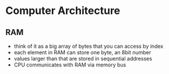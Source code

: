 # Computer Architecture

## RAM

- think of it as a big array of bytes that you can access by index
- each element in RAM can store one byte, an 8bit number
- values larger than that are stored in sequential addresses
- CPU communicates with RAM via memory bus
